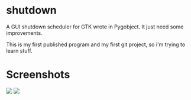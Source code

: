 shutdown
========

A GUI shutdown scheduler for GTK wrote in Pygobject. It just need some improvements.

This is my first published program and my first git project, so i'm trying to learn stuff.


Screenshots
===========
![](https://dl.dropboxusercontent.com/u/45450443/Screenshot%20from%202014-01-15%2000%3A08%3A16.png) 
![](https://dl.dropboxusercontent.com/u/45450443/Screenshot%20from%202014-01-15%2000%3A08%3A26.png)
